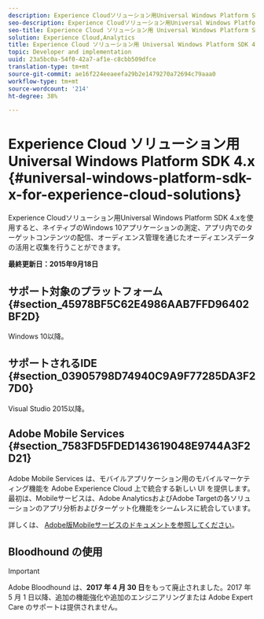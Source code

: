 ```yaml
---
description: Experience Cloudソリューション用Universal Windows Platform SDK 4.xを使用すると、ネイティブのWindows 10アプリケーションの測定、アプリ内でのターゲットコンテンツの配信、オーディエンス管理を通じたオーディエンスデータの活用と収集を行うことができます。
seo-description: Experience Cloudソリューション用Universal Windows Platform SDK 4.xを使用すると、ネイティブのWindows 10アプリケーションの測定、アプリ内でのターゲットコンテンツの配信、オーディエンス管理を通じたオーディエンスデータの活用と収集を行うことができます。
seo-title: Experience Cloud ソリューション用 Universal Windows Platform SDK 4.x
solution: Experience Cloud,Analytics
title: Experience Cloud ソリューション用 Universal Windows Platform SDK 4.x
topic: Developer and implementation
uuid: 23a5bc0a-54f0-42a7-af1e-c8cbb509dfce
translation-type: tm+mt
source-git-commit: ae16f224eeaeefa29b2e1479270a72694c79aaa0
workflow-type: tm+mt
source-wordcount: '214'
ht-degree: 38%

---
```



# Experience Cloud ソリューション用 Universal Windows Platform SDK 4.x {#universal-windows-platform-sdk-x-for-experience-cloud-solutions}

Experience Cloudソリューション用Universal Windows Platform SDK 4.xを使用すると、ネイティブのWindows 10アプリケーションの測定、アプリ内でのターゲットコンテンツの配信、オーディエンス管理を通じたオーディエンスデータの活用と収集を行うことができます。

**最終更新日：2015年9月18日**

## サポート対象のプラットフォーム {#section_45978BF5C62E4986AAB7FFD96402BF2D}

Windows 10以降。

## サポートされるIDE {#section_03905798D74940C9A9F77285DA3F27D0}

Visual Studio 2015以降。

## Adobe Mobile Services {#section_7583FD5FDED143619048E9744A3F2D21}

Adobe Mobile Services は、モバイルアプリケーション用のモバイルマーケティング機能を Adobe Experience Cloud 上で統合する新しい UI を提供します。最初は、Mobileサービスは、Adobe AnalyticsおよびAdobe Targetの各ソリューションのアプリ分析およびターゲット化機能をシームレスに統合しています。

詳しくは、 [Adobe版Mobileサービスのドキュメントを参照してください](/help/using/home.md)。

## Bloodhound の使用

>[!IMPORTANT]
>
>Adobe Bloodhound は、**2017 年 4 月 30 日**&#x200B;をもって廃止されました。2017 年 5 月 1 日以降、追加の機能強化や追加のエンジニアリングまたは Adobe Expert Care のサポートは提供されません。
